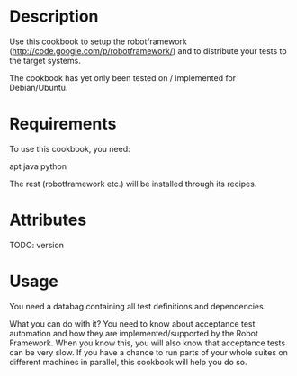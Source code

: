 Description
===========

Use this cookbook to setup the robotframework (http://code.google.com/p/robotframework/) and
to distribute your tests to the target systems.

The cookbook has yet only been tested on / implemented for Debian/Ubuntu.

Requirements
============

To use this cookbook, you need:

apt
java
python

The rest (robotframework etc.) will be installed through its recipes.

Attributes
==========

TODO: version

Usage
=====

You need a databag containing all test definitions and dependencies.

What you can do with it? You need to know about acceptance test automation and how they
are implemented/supported by the Robot Framework. When you know this, you will also know
that acceptance tests can be very slow. If you have a chance to run parts of your whole
suites on different machines in parallel, this cookbook will help you do so.
